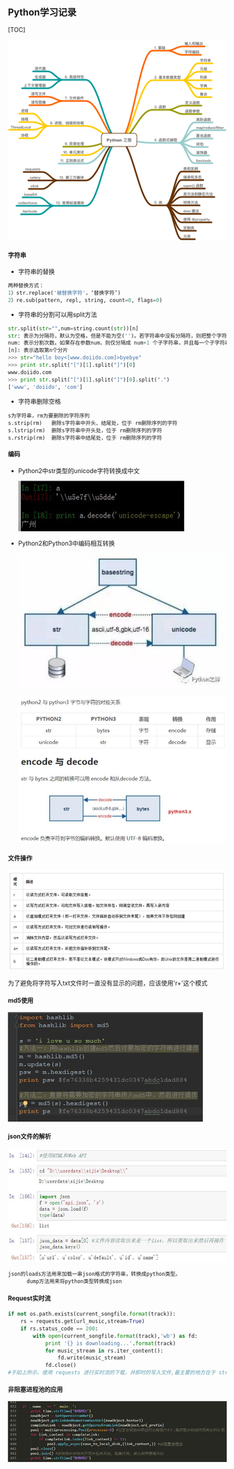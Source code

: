 ## Python学习记录

[TOC]

![ython_mind_pi](img/python_mind_pic.png)

#### 字符串
- 字符串的替换
```python
两种替换方式：
1）str.replace('被替换字符'，‘替换字符’)
2）re.sub(pattern, repl, string, count=0, flags=0)
```
- 字符串的分割可以用split方法
```python
str.split(str="",num=string.count(str))[n]
str: 表示为分隔符，默认为空格，但是不能为空('')。若字符串中没有分隔符，则把整个字符串作为列表的一个元素
num: 表示分割次数。如果存在参数num，则仅分隔成 num+1 个子字符串，并且每一个子字符串可以赋给新的变量
[n]: 表示选取第n个分片
>>> str="hello boy<[www.doiido.com]>byebye"
>>> print str.split("[")[1].split("]")[0]
www.doiido.com
>>> print str.split("[")[1].split("]")[0].split(".")
['www', 'doiido', 'com']
```
- 字符串删除空格
```
s为字符串，rm为要删除的字符序列
s.strip(rm)   删除s字符串中开头、结尾处，位于 rm删除序列的字符
s.lstrip(rm)  删除s字符串中开头处，位于 rm删除序列的字符
s.rstrip(rm)  删除s字符串中结尾处，位于 rm删除序列的字符
```


#### 编码

- Python2中str类型的unicode字符转换成中文

  ![tr_to_unicodeinpython](img/str_to_unicodeinpython2.jpg)


- Python2和Python3中编码相互转换

  ![ython2_encode_transfe](img/python2_encode_transfer.jpg)

  ![ython3_encode_transfe](img/python3_encode_transfer.jpg)


#### 文件操作

![ile_wiritte](img/file_wiritten.jpg)

为了避免将字符写入txt文件时一直没有显示的问题，应该使用'r+'这个模式

#### md5使用

![ow_to_use_md](img/how_to_use_md5.jpg)

#### json文件的解析

![load_json](img/load_json.jpg)

```python
json的loads方法用来加载一串json格式的字符串，转换成python类型。
      dump方法用来将python类型转换成json
```

#### Request实时流

```python
if not os.path.exists(current_songfile.format(track)):
    rs = requests.get(url_music,stream=True)
    if rs.status_code == 200:
        with open(current_songfile.format(track),'wb') as fd:
            print '{} is downloading...'.format(track)
            for music_stream in rs.iter_content():
                fd.write(music_stream)
            fd.close()
#于如上所示，使用 requests 进行实时流的下载，并即时的写入文件,最主要的地方在于 stream=True
```

#### 非阻塞进程池的应用

![阻塞进程池的使](img/非阻塞进程池的使用.jpg)












































